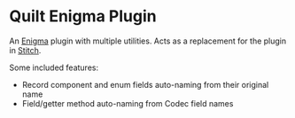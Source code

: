 # Quilt Enigma Plugin

An [Enigma](https://github.com/QuiltMC/enigma) plugin with multiple utilities. Acts as a replacement for the
plugin in [Stitch](https://github.com/QuiltMC/stitch).

Some included features:
- Record component and enum fields auto-naming from their original name
- Field/getter method auto-naming from Codec field names
